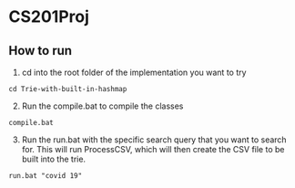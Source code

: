 # CS201Proj
## How to run
1. cd into the root folder of the implementation you want to try 
```shell
cd Trie-with-built-in-hashmap
```
2. Run the compile.bat to compile the classes
```shell
compile.bat
```
3. Run the run.bat with the specific search query that you want to search for. 
This will run ProcessCSV, which will then create the CSV file to be built into the trie.

```shell
run.bat "covid 19"
```

